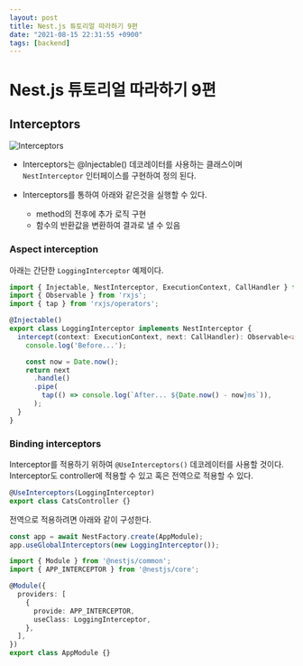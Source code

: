 ```yaml
---
layout: post
title: Nest.js 튜토리얼 따라하기 9편
date: "2021-08-15 22:31:55 +0900"
tags: [backend]
---
```


# Nest.js 튜토리얼 따라하기 9편

## Interceptors

![Interceptors](https://docs.nestjs.com/assets/Interceptors_1.png)

* Interceptors는 @Injectable() 데코레이터를 사용하는 클래스이며 `NestInterceptor` 인터페이스를 구현하여 정의 된다.

* Interceptors를 통하여 아래와 같은것을 실행할 수 있다.
  - method의 전후에 추가 로직 구현
  - 함수의 반환값을 변환하여 결과로 낼 수 있음
  
### Aspect interception

아래는 간단한 `LoggingInterceptor` 예제이다.

```typeScript
import { Injectable, NestInterceptor, ExecutionContext, CallHandler } from '@nestjs/common';
import { Observable } from 'rxjs';
import { tap } from 'rxjs/operators';

@Injectable()
export class LoggingInterceptor implements NestInterceptor {
  intercept(context: ExecutionContext, next: CallHandler): Observable<any> {
    console.log('Before...');

    const now = Date.now();
    return next
      .handle()
      .pipe(
        tap(() => console.log(`After... ${Date.now() - now}ms`)),
      );
  }
}
```

### Binding interceptors

Interceptor를 적용하기 위하여 `@UseInterceptors()` 데코레이터를 사용할 것이다. Interceptor도 controller에 적용할 수 있고 혹은 전역으로 적용할 수 있다.

```typescript
@UseInterceptors(LoggingInterceptor)
export class CatsController {}
```

전역으로 적용하려면 아래와 같이 구성한다.
```typescript
const app = await NestFactory.create(AppModule);
app.useGlobalInterceptors(new LoggingInterceptor());
```

```typeScript
import { Module } from '@nestjs/common';
import { APP_INTERCEPTOR } from '@nestjs/core';

@Module({
  providers: [
    {
      provide: APP_INTERCEPTOR,
      useClass: LoggingInterceptor,
    },
  ],
})
export class AppModule {}
```